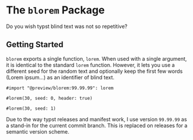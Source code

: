 # The `blorem` Package

Do you wish typst blind text was not so repetitive?

## Getting Started

`blorem` exports a single function, `lorem`.
When used with a single argument, it is identical to the standard `lorem` function.
However, it lets you use a different seed for the random text
and optionally keep the first few words (Lorem ipsum...) as an identifier of blind text.

```typst
#import "@preview/blorem:99.99.99": lorem

#lorem(30, seed: 0, header: true)

#lorem(30, seed: 1)
```

Due to the way typst releases and manifest work,
I use version `99.99.99` as a stand-in for the current commit branch.
This is replaced on releases for a semantic version scheme.
